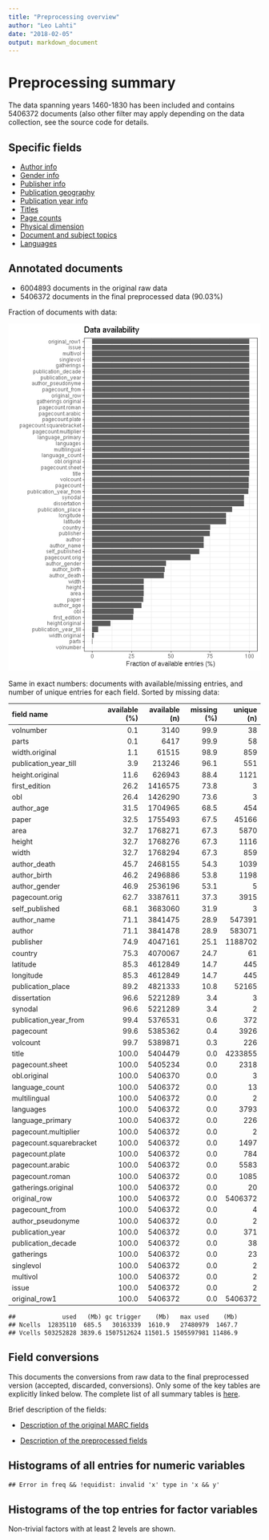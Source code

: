 ```yaml
---
title: "Preprocessing overview"
author: "Leo Lahti"
date: "2018-02-05"
output: markdown_document
---
```


# Preprocessing summary

The data spanning years 1460-1830 has been included and contains 5406372 documents (also other filter may apply depending on the data collection, see the source code for details.



## Specific fields

  * [Author info](author.md)
  * [Gender info](gender.md)
  * [Publisher info](publisher.md)
  * [Publication geography](publicationplace.md)
  * [Publication year info](publicationyear.md)
  * [Titles](title.md)  
  * [Page counts](pagecount.md)
  * [Physical dimension](dimension.md)    
  * [Document and subject topics](topic.md)
  * [Languages](language.md)


## Annotated documents

  * 6004893 documents in the original raw data
  * 5406372 documents in the final preprocessed data (90.03%)

Fraction of documents with data:

![plot of chunk summaryannotations](figure/summaryannotations-1.png)

Same in exact numbers: documents with available/missing entries, and number of unique entries for each field. Sorted by missing data:


|field name              | available (%)| available (n)| missing (%)| unique (n)|
|:-----------------------|-------------:|-------------:|-----------:|----------:|
|volnumber               |           0.1|          3140|        99.9|         38|
|parts                   |           0.1|          6417|        99.9|         58|
|width.original          |           1.1|         61515|        98.9|        859|
|publication_year_till   |           3.9|        213246|        96.1|        551|
|height.original         |          11.6|        626943|        88.4|       1121|
|first_edition           |          26.2|       1416575|        73.8|          3|
|obl                     |          26.4|       1426290|        73.6|          3|
|author_age              |          31.5|       1704965|        68.5|        454|
|paper                   |          32.5|       1755493|        67.5|      45166|
|area                    |          32.7|       1768271|        67.3|       5870|
|height                  |          32.7|       1768276|        67.3|       1116|
|width                   |          32.7|       1768294|        67.3|        859|
|author_death            |          45.7|       2468155|        54.3|       1039|
|author_birth            |          46.2|       2496886|        53.8|       1198|
|author_gender           |          46.9|       2536196|        53.1|          5|
|pagecount.orig          |          62.7|       3387611|        37.3|       3915|
|self_published          |          68.1|       3683060|        31.9|          3|
|author_name             |          71.1|       3841475|        28.9|     547391|
|author                  |          71.1|       3841478|        28.9|     583071|
|publisher               |          74.9|       4047161|        25.1|    1188702|
|country                 |          75.3|       4070067|        24.7|         61|
|latitude                |          85.3|       4612849|        14.7|        445|
|longitude               |          85.3|       4612849|        14.7|        445|
|publication_place       |          89.2|       4821333|        10.8|      52165|
|dissertation            |          96.6|       5221289|         3.4|          3|
|synodal                 |          96.6|       5221289|         3.4|          2|
|publication_year_from   |          99.4|       5376531|         0.6|        372|
|pagecount               |          99.6|       5385362|         0.4|       3926|
|volcount                |          99.7|       5389871|         0.3|        226|
|title                   |         100.0|       5404479|         0.0|    4233855|
|pagecount.sheet         |         100.0|       5405234|         0.0|       2318|
|obl.original            |         100.0|       5406370|         0.0|          3|
|language_count          |         100.0|       5406372|         0.0|         13|
|multilingual            |         100.0|       5406372|         0.0|          2|
|languages               |         100.0|       5406372|         0.0|       3793|
|language_primary        |         100.0|       5406372|         0.0|        226|
|pagecount.multiplier    |         100.0|       5406372|         0.0|          2|
|pagecount.squarebracket |         100.0|       5406372|         0.0|       1497|
|pagecount.plate         |         100.0|       5406372|         0.0|        784|
|pagecount.arabic        |         100.0|       5406372|         0.0|       5583|
|pagecount.roman         |         100.0|       5406372|         0.0|       1085|
|gatherings.original     |         100.0|       5406372|         0.0|         20|
|original_row            |         100.0|       5406372|         0.0|    5406372|
|pagecount_from          |         100.0|       5406372|         0.0|          4|
|author_pseudonyme       |         100.0|       5406372|         0.0|          2|
|publication_year        |         100.0|       5406372|         0.0|        371|
|publication_decade      |         100.0|       5406372|         0.0|         38|
|gatherings              |         100.0|       5406372|         0.0|         23|
|singlevol               |         100.0|       5406372|         0.0|          2|
|multivol                |         100.0|       5406372|         0.0|          2|
|issue                   |         100.0|       5406372|         0.0|          2|
|original_row1           |         100.0|       5406372|         0.0|    5406372|

```
##             used   (Mb) gc trigger    (Mb)   max used    (Mb)
## Ncells  12835110  685.5   30163339  1610.9   27480979  1467.7
## Vcells 503252828 3839.6 1507512624 11501.5 1505597981 11486.9
```


## Field conversions

This documents the conversions from raw data to the final preprocessed version (accepted, discarded, conversions). Only some of the key tables are explicitly linked below. The complete list of all summary tables is [here](output.tables/).

Brief description of the fields:

 * [Description of the original MARC fields](https://github.com/COMHIS/bibliographica/blob/master/inst/extdata/fieldnames.csv)

 * [Description of the preprocessed fields](https://github.com/COMHIS/bibliographica/blob/master/inst/extdata/fieldnames_polished.csv)


## Histograms of all entries for numeric variables


```
## Error in freq && !equidist: invalid 'x' type in 'x && y'
```


## Histograms of the top entries for factor variables

Non-trivial factors with at least 2 levels are shown.




